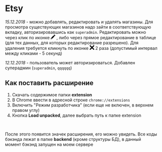 # Etsy

_15.12.2018_ - можно добавлять, редактировать и удалять
магазины. Для просмотра существующих магазинов надо зайти
в соответствующую вкладку, авторизировавшись как `superadmin`.
Редактировать можно через клик по иконке
<img src="./extension/css/img/pencil.svg" width=15>
, либо через прямое
редактирование в таблице (для тех данных, для которых 
редактирование разрешено). Для удаления требуется кликнуть по
иконке
<img src="./extension/css/img/delete.svg" width=15>
2 раза (допустимый интервал между кликами - 5 секунд) 

_12.12.2018_ - пользователь может авторизироваться. 
Добавлен суперадмин (`superadmin`, `qqqqqq`)

## Как поставить расширение
1. Скачать содержимое папки **extension**
1. В Chrome ввести в адресной строке `chrome://extensions`
1. Включить "Режим разработчика" (если еще не включен, в верхнем правом углу)
1. Кнопка **Load unpacked**, далее выбрать путь к папке extension
<br/>

После этого появится значек расширения, его можно увидеть.
Все коды бэкэнда лежат в папке **backend** 
(кроме структуры БД), в данный момент бэкэнд 
запущен на моем сервере